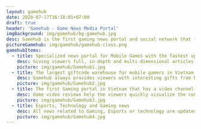```yaml
---
layout: gamehub
date: 2020-07-17T16:18:01+07:00
draft: true
header: 'Gamehub - Game News Media Portal'
imgBackground: img/gamehub/bg-gamehub.jpg
desc: Gamehub is the first gaming news portal and social network that focuses on mobile games in Vietnam, and also the destination for updating the lastest gaming and technology news in Vietnam and worldwide.
pictureGamehub: img/gamehub/gamehub-class.png
gamehubItems:
  - title: Specialized news portal for Mobile Games with the fastest update speed
    desc: Giving viewers full, in-depth and multi-dimensional articles about Mobile Game. With quickly and accurately updated gaming contents, users can immediately find newly released games, recently opened servers, big events or objective game reviews.  limited-quantity Giftcode packages.
    picture: img/gamehub/Gamehub1.jpg
  - title: The largest giftcode warehouse for mobile gamers in Vietnam
    desc: Gamehub always provides viewers with interesting gifts from big game publishers in Vietnam. Viewers following Gamehub regularly will have the chance to receive limited-quantity Giftcode packages.
    picture: img/gamehub/Gamehub2.jpg
  - title: The first Gaming portal in Vietnam that has a video channel for mobile game reviews
    desc: Game video reviews help the viewers quickly visualize the content and gameplay of a newly released game.Therefore, gamers can easily decide whether to play a certain game or not.
    picture: img/gamehub/Gamehub3.jpg
  - title: Esports, Technology and Gaming news
    desc: All news related to Gaming, Esports or technology are updated in a timely and accurate manner, from the newly released game titles, tips to conquer the difficult game levels or interesting entertainment news.
    picture: img/gamehub/Gamehub4.jpg
---
```

